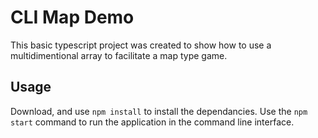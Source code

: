 # CLI Map Demo

This basic typescript project was created to show how to use a multidimentional array to facilitate a map type game.

## Usage

Download, and use `npm install` to install the dependancies. Use the `npm start` command to run the application in the command line interface.
